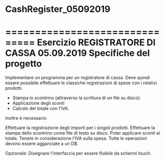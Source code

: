 # CashRegister_05092019
===============================
Esercizio REGISTRATORE DI CASSA
05.09.2019
Specifiche del progetto
===============================

Implementare un programma per un registratore di cassa.
Deve quindi essere possibile effettuare le classiche registrazioni di spese
con i relativi prodotti.

- Stampa lo scontrino (attraverso la scrittura di un file su disco).
- Applicazione degli sconti
- Calcolo del totale con l'IVA.

Inoltre è necessario:

Effettuare la registrazione degli importi per i singoli prodotti.
Effettuare la stampa dello scontrino come file di testo su disco.
Poter applicare sconti al totale.
Tenere in considerazione l'IVA sulla spesa.
Tutte le operazioni devono essere agganciate a un DB.

Opzionale: Disegnare l'interfaccia per essere fluibile da schermi touch.
